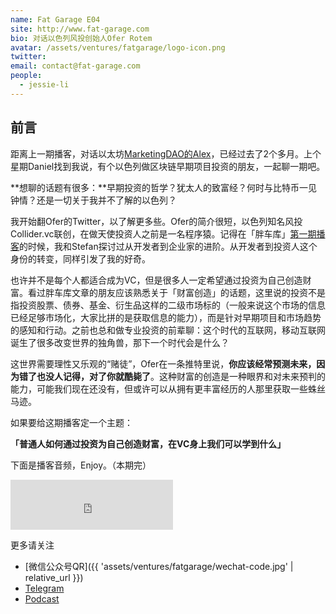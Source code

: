 ```yaml
---
name: Fat Garage E04
site: http://www.fat-garage.com
bio: 对话以色列风投创始人Ofer Rotem
avatar: /assets/ventures/fatgarage/logo-icon.png
twitter: 
email: contact@fat-garage.com
people:
  - jessie-li
---
```


## 前言
距离上一期播客，对话以太坊[MarketingDAO的Alex](https://mp.weixin.qq.com/s?__biz=MzU5NjQxNzQ3Mw==&mid=2247483853&idx=1&sn=8bd5886b8a26eebd9ab5bdcee43f0e13&chksm=fe624f63c915c675640feab85346a3a9327c9c8eeb1061323925dfe54accd3b4717c400b8eaf&token=1201371806&lang=zh_CN&scene=21#wechat_redirect)，已经过去了2个多月。上个星期Daniel找到我说，有个以色列做区块链早期项目投资的朋友，一起聊一期吧。

**想聊的话题有很多：**早期投资的哲学？犹太人的致富经？何时与比特币一见钟情？还是一切关于我并不了解的以色列？

我开始翻Ofer的Twitter，以了解更多些。Ofer的简介很短，以色列知名风投Collider.vc联创，在做天使投资人之前是一名程序猿。记得在「胖车库」[第一期播客](https://mp.weixin.qq.com/s?__biz=MzU5NjQxNzQ3Mw==&mid=2247483799&idx=1&sn=b448a5a15e236fb5af962c54bfefe61d&chksm=fe624f39c915c62f9a74d1e877a9934979761ca6d28b47f6a13a1f1335daf7c53e71bd616739&token=547642116&lang=zh_CN&scene=21#wechat_redirect)的时候，我和Stefan探讨过从开发者到企业家的进阶。从开发者到投资人这个身份的转变，同样引发了我的好奇。


也许并不是每个人都适合成为VC，但是很多人一定希望通过投资为自己创造财富。看过胖车库文章的朋友应该熟悉关于「财富创造」的话题，这里说的投资不是指投资股票、债券、基金、衍生品这样的二级市场标的（一般来说这个市场的信息已经足够市场化，大家比拼的是获取信息的能力），而是针对早期项目和市场趋势的感知和行动。之前也总和做专业投资的前辈聊：这个时代的互联网，移动互联网诞生了很多改变世界的独角兽，那下一个时代会是什么？

这世界需要理性又乐观的“赌徒”，Ofer在一条推特里说，**你应该经常预测未来，因为错了也没人记得，对了你就酷毙了**。这种财富的创造是一种眼界和对未来预判的能力，可能我们现在还没有，但或许可以从拥有更丰富经历的人那里获取一些蛛丝马迹。

如果要给这期播客定一个主题：

**「普通人如何通过投资为自己创造财富，在VC身上我们可以学到什么」**


下面是播客音频，Enjoy。（本期完）

<iframe height="80" width="260" src="https://www.ximalaya.com/thirdparty/player/sound/player.html?id=249793408&type=red" frameborder=0 allowfullscreen></iframe>


更多请关注

- [微信公众号QR]({{ 'assets/ventures/fatgarage/wechat-code.jpg' | relative_url }})
- [Telegram](https://t.me/fatgarage)
- [Podcast](http://xima.tv/B41MrV)

